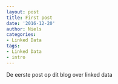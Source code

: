 ```yaml
---
layout: post
title: First post
date: '2016-12-20'
author: Niels
categories:
- Linked Data
tags:
- Linked Data
- intro
---
```


De eerste post op dit blog over linked data

